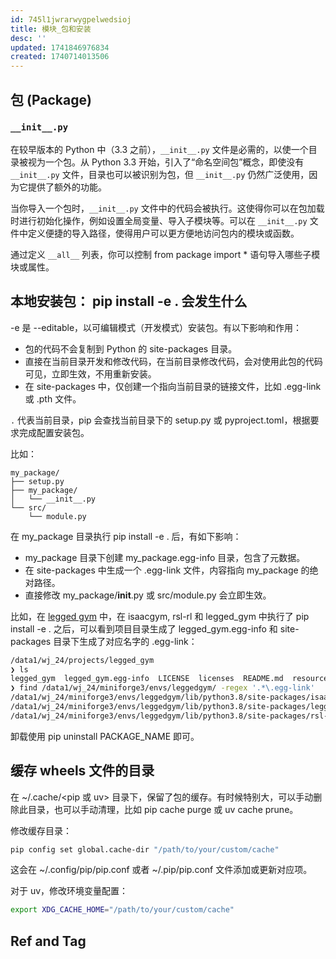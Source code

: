 ```yaml
---
id: 745l1jwrarwygpelwedsioj
title: 模块_包和安装
desc: ''
updated: 1741846976834
created: 1740714013506
---
```


## 包 (Package)

### `__init__.py`

在较早版本的 Python 中（3.3 之前），`__init__.py` 文件是必需的，以使一个目录被视为一个包。从 Python 3.3 开始，引入了“命名空间包”概念，即使没有 `__init__.py` 文件，目录也可以被识别为包，但 `__init__.py` 仍然广泛使用，因为它提供了额外的功能。

当你导入一个包时，`__init__.py` 文件中的代码会被执行。这使得你可以在包加载时进行初始化操作，例如设置全局变量、导入子模块等。可以在 `__init__.py` 文件中定义便捷的导入路径，使得用户可以更方便地访问包内的模块或函数。

通过定义 `__all__` 列表，你可以控制 from package import * 语句导入哪些子模块或属性。

## 本地安装包： pip install -e . 会发生什么

-e 是 --editable，以可编辑模式（开发模式）安装包。有以下影响和作用：
- 包的代码不会复制到 Python 的 site-packages 目录。
- 直接在当前目录开发和修改代码，在当前目录修改代码，会对使用此包的代码可见，立即生效，不用重新安装。
- 在 site-packages 中，仅创建一个指向当前目录的链接文件，比如 .egg-link 或 .pth 文件。

`.` 代表当前目录，pip 会查找当前目录下的 setup.py 或 pyproject.toml，根据要求完成配置安装包。

比如：
```
my_package/
├── setup.py
├── my_package/
│   └── __init__.py
└── src/
    └── module.py
```

在 my_package 目录执行 pip install -e . 后，有如下影响：
- my_package 目录下创建 my_package.egg-info 目录，包含了元数据。
- 在 site-packages 中生成一个 .egg-link 文件，内容指向 my_package 的绝对路径。
- 直接修改 my_package/__init__.py 或 src/module.py 会立即生效。

比如，在 [legged gym](https://github.com/leggedrobotics/legged_gym) 中，在 isaacgym, rsl-rl 和 legged_gym 中执行了 pip install -e . 之后，可以看到项目目录生成了 legged_gym.egg-info 和 site-packages 目录下生成了对应名字的 .egg-link：
```bash
/data1/wj_24/projects/legged_gym
❯ ls
legged_gym  legged_gym.egg-info  LICENSE  licenses  README.md  resources  setup.py
❯ find /data1/wj_24/miniforge3/envs/leggedgym/ -regex '.*\.egg-link'
/data1/wj_24/miniforge3/envs/leggedgym/lib/python3.8/site-packages/isaacgym.egg-link
/data1/wj_24/miniforge3/envs/leggedgym/lib/python3.8/site-packages/legged-gym.egg-link
/data1/wj_24/miniforge3/envs/leggedgym/lib/python3.8/site-packages/rsl-rl.egg-link
```

卸载使用 pip uninstall PACKAGE_NAME 即可。

## 缓存 wheels 文件的目录

在 ~/.cache/<pip 或 uv> 目录下，保留了包的缓存。有时候特别大，可以手动删除此目录，也可以手动清理，比如 pip cache purge 或 uv cache prune。

修改缓存目录：

```bash
pip config set global.cache-dir "/path/to/your/custom/cache"
```

这会在 ~/.config/pip/pip.conf 或者 ~/.pip/pip.conf 文件添加或更新对应项。

对于 uv，修改环境变量配置：

```bash
export XDG_CACHE_HOME="/path/to/your/custom/cache"
```

## Ref and Tag